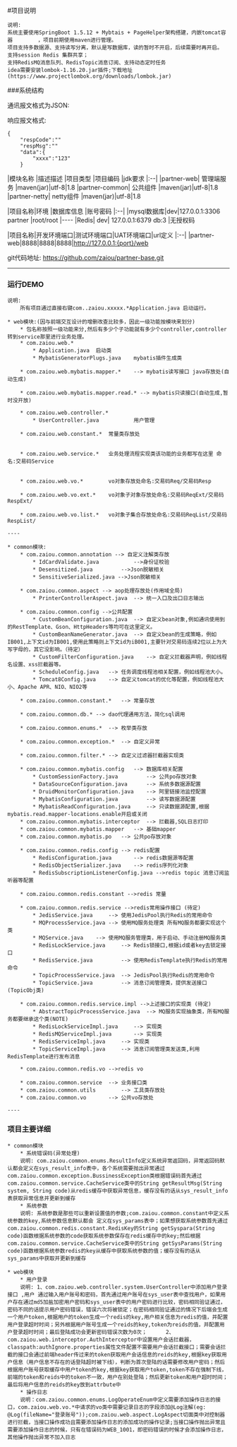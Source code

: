 #项目说明
>
    说明:
    系统主要使用SpringBoot 1.5.12 + Mybtais + PageHelper架构搭建，内嵌tomcat容器        ，项目前期使用maven进行管理。
    项目支持多数据源、支持读写分离，默认是写数据库，读的暂时不开启，后续需要时再开启。
    支持session Redis 集群共享；
    支持RedisMQ消息队列、RedisTopic消息订阅、支持动态定时任务
    idea需要安装lombok-1.16.20.jar插件;下载地址(https://www.projectlombok.org/downloads/lombok.jar)

###系统结构

通讯报文格式为JSON:

响应报文格式:
```
{
	"respCode":""
	"respMsg":""
	"data":{
		"xxxx":"123"
	}
```

|模块名称	|描述描述	|项目类型	|项目编码	|jdk要求
|:--|
|partner-web| 管理端服务 |maven(jar)|utf-8|1.8
|partner-common| 公共组件 |maven(jar)|utf-8|1.8
|partner-netty| netty组件 |maven(jar)|utf-8|1.8

|项目名称|环境	|数据库信息	|账号密码
|:--|
|mysql数据库|dev|127.0.0.1:3306 partner |root/root
|----
|Redis| dev| 127.0.0.1:6379	db:3 |无授权码

|项目名称|开发环境端口|测试环境端口|UAT环境端口|url定义
|:--|
|partner-web|8888|8888|8888|http://127.0.0.1:{port}/web

git代码地址: https://github.com/zaiou/partner-base.git

------------------------------------------------------------------------

### 运行DEMO
    说明:
		所有项目通过直接右键com..zaiou.xxxxx.*Application.java 启动运行。
		
    * web模块:(因与前端交互设计的增删改查比较多，因此一级功能按模块来划分)
        * 包名称按照一级功能来分,然后有多少个子功能就有多少个controller,controller转到service那里进行业务处理。
        * com.zaiou.web.*
            * Application.java	启动类
            * MybatisGeneratorPlugs.java 	mybatis插件生成类
            
        * com.zaiou.web.mybatis.mapper.*	--> mybatis读写接口 java存放处(自动生成)
        
        * com.zaiou.web.mybatis.mapper.read.* --> mybatis只读接口(自动生成,暂时没开放)
        
        * com.zaiou.web.controller.*
            * UserController.java			用户管理
        
        * com.zaiou.web.constant.* 	常量类存放处
       
        
        * com.zaiou.web.service.* 	业务处理流程实现类该功能的业务都写在这里 命名:交易码Service
        
        
        * com.zaiou.web.vo.*		vo对象存放处命名:交易码Req/交易码Resp
        
        * com.zaiou.web.vo.ext.*	vo对象子对象存放处命名:交易码ReqExt/交易码RespExt/
        
        * com.zaiou.web.vo.list.*	vo对象子集合存放处命名:交易码ReqList/交易码RespList/
    
    ----
    
    * common模块:
    	* com.zaiou.common.annotation --> 自定义注解类存放
    		* IdCardValidate.java			-->身份证校验
    		* Desensitized.java			-->Json脱敏相关
            * SensitiveSerialized.java -->Json脱敏相关
    
    	* com.zaiou.common.aspect --> aop处理存放处(作用域全局)
    		* PrinterControllerAspect.java	--> 统一入口及出口日志输出
    
    	* com.zaiou.common.config -->公共配置
    		* CustomBeanConfiguration.java 	--> 自定义bean对象,例如通讯使用到的RestTemplate、Gson、HttpHeaders等均可在这里定义。
    		* CustomBeanNameGenerator.java	--> 自定义bean的生成策略，例如IB001,上下文id为IB001,使用此策略则上下文id为iB001,主要针对交易码连续2位以上为大写字母的，其它没影响。（待定）
    		* CustomFilterConfiguration.java	--> 自定义拦截器声明，例如线程名设置、xss拦截器等。
    		* ScheduleConfig.java	--> 任务调度线程池相关配置，例如线程池大小。
    		* Tomcat8Config.java	--> 自定义tomcat的优化等配置，例如线程池大小、Apache APR、NIO、NIO2等
    
    	* com.zaiou.common.constant.*	--> 常量存放 
    	
    	* com.zaiou.common.db.*	--> dao代理通用方法，简化sql调用
    
    	* com.zaiou.common.enums.*	--> 枚举类存放 
    
    	* com.zaiou.common.exception.*	--> 自定义异常
    	 
    	* com.zaiou.common.filter.*	--> 自定义过滤器拦截器实现类
    
    	* com.zaiou.common.mybatis.config	--> 数据库相关配置
    		* CustomSessionFactory.java			--> 公共po存放对象
    		* DataSourceConfiguration.java		--> 系统多数据源配置
    		* DruidMonitorConfiguration.java	--> 阿里链接池监控配置
    		* MybatisConfiguration.java			--> 读写数据源配置
    		* MybatisReadConfiguration.java		--> 只读数据源配置,根据mybatis.read.mapper-locations.enable开启或关闭
    	* com.zaiou.common.mybatis.interceptor	--> 拦截器,SQL日志打印
    	* com.zaiou.common.mybatis.mapper	--> 基础mapper
    	* com.zaiou.common.mybatis.po	--> 公共po存放对象
    	
    	* com.zaiou.common.redis.config --> redis配置
    		* RedisConfiguration.java		--> redis数据源等配置
    		* RedisObjectSerializer.java	--> redis序列化对象
    		* RedisSubscriptionListenerConfig.java -->redis topic 消息订阅监听器等配置
    		
    	* com.zaiou.common.redis.constant -->redis 常量
    	
    	* com.zaiou.common.redis.service -->redis常用操作接口 (待定)
    		* JedisService.java		--> 使用JedisPool执行Redis的常用命令
    		* MQProcessService.java	--> 使用MQ服务处理类 所有MQ服务都要实现这个类
    		* MQService.java	--> 使用MQ服务管理类，用于启动、手动注册MQ服务类
    		* RedisLockService.java		--> Redis锁接口,根据id或者key去锁定接口
    		* RedisService.java			--> 使用RedisTemplate执行Redis的常用命令
    		* TopicProcessService.java	--> JedisPool执行Redis的常用命令
    		* TopicService.java			--> 消息订阅管理类，提供发送接口(TopicObj类)
    		
    	* com.zaiou.common.redis.service.impl -->上述接口的实现类 (待定)
    		* AbstractTopicProcessService.java	--> MQ服务实现抽象类，所有MQ服务都要继承这个类(NOTE)
    		* RedisLockServiceImpl.java		--> 实现类
    		* RedisMQServiceImpl.java		--> 实现类
    		* RedisServiceImpl.java		--> 实现类
    		* TopicServiceImpl.java		--> 消息订阅管理类发送类,利用RedisTemplate进行发布消息
    		
    	* com.zaiou.common.redis.vo -->redis vo
    		
    	* com.zaiou.common.service	--> 业务接口类
    	* com.zaiou.common.utils		--> 工具类存放处
    	* com.zaiou.common.vo		--> 公共vo存放处
    
    ----
    
### 项目主要详细
    * common模块
        * 系统错误码(异常处理)
        说明: com.zaiou.common.enums.ResultInfo定义系统异常返回码，异常返回码默认都会定义在sys_result_info表中，各个系统需要抛出异常通过com.zaiou.common.exception.BussinessException类根据错误码首先通过com.zaiou.common.service.CacheService类中的String getResultMsg(String system, String code)从redis缓存中获取异常信息，缓存没有的话从sys_result_info表获取异常信息并更新到缓存
        * 系统参数
        说明: 系统参数是那些可以重新设置值的参数;com.zaiou.common.constant中定义系统参数的key,系统参数信息默认都会 定义在sys_params表中；如果想获取系统参数首先通过com.zaiou.common.redis.constant.RedisKey的String getSyspara(String code)函数根据系统参数的code获取系统参数保存在redis缓存中的key;然后根据com.zaiou.common.service.CacheService类中的String getSysParams(String code)函数根据系统参数redis的key从缓存中获取系统参数的值；缓存没有的话从sys_params中获取并更新到缓存
        
    * web模块
        * 用户登录
        说明: 1、com.zaiou.web.controller.system.UserController中添加用户登录接口 ,用户 通过输入用户账号和密码，首先通过用户账号在sys_user表中查找用户，如果用户存在通过md5加盐加密用户密码和sys_user表中的用户密码进行比较，密码相同验证通过，密码不同的话提示用户密码错误，错误六次将被锁定；在密码相同验证通过的情况下后端会生成一个用户token,根据用户的token生成一个redis的key,用户相关信息为redis的值，并配置用户登录超时时间；另外根据用户账号生成一个reids的key,token为reids的值，并配置用户登录超时时间；最后登陆成功会更新密码错误次数为0次；      2、com.zaiou.web.interceptor.AuthInterceptor中设置用户会话拦截器，classpath:authIgnore.properties属性文件配置不需要用户会话拦截接口；需要会话拦截的接口会通过前端header传过来的token获取用户会话信息的reids的key,根据key获取用户信息（用户信息不存在的话登陆超时被下线），判断为首次登陆的话需要修改用户密码；然后根据用户账号获取缓存中用户token的key,根据key获取用户token,token不存在强制下线，前端的token和reids中的token不一致，用户在别处登陆；然后更新token和用户超时时间；最后将用户信息的reids的key放到attrbute中
        * 操作日志
        说明：com.zaiou.common.enums.LogOperateEnum中定义需要添加操作日志的接口，com.zaiou.web.vo.*中请求的vo类中需要记录日志的字段添加@Log注解(eg: @Log(fileName="登录账号"));com.zaiou.web.aspect.LogAspect切面类中对控制器进行拦截，当接口操作成功且需要添加操作日志的添加成功的操作记录;当接口操作抛出异常且需要添加操作日志的时候，只有在错误码为WEB_1001，即密码错误的时候才会添加操作日志，其他操作抛出异常不加入日志
        
        
        
        
